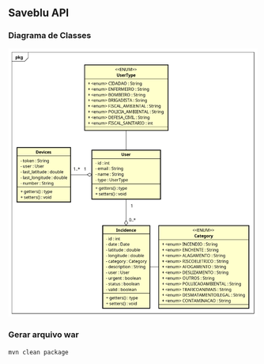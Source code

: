 ## Saveblu API

### Diagrama de Classes

![Diagrama de Classes](./documentation/Class%20Diagram.png)


### Gerar arquivo war

```
mvn clean package
```

